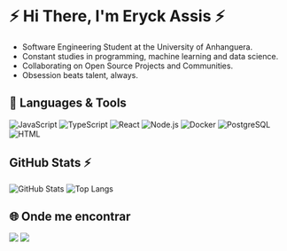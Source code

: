 <!-- 👋 INTRODUÇÃO -->
# ⚡ Hi There, I'm Eryck Assis ⚡

<!-- 💼 SOBRE MIM -->


- Software Engineering Student at the University of Anhanguera.  <!-- **[Projeto/Empresa Atual]** -->
- Constant studies in programming, machine learning and data science.
- Collaborating on Open Source Projects and Communities.
- Obsession beats talent, always. 



<!-- 🧰 TECNOLOGIAS & FERRAMENTAS -->
 ## 🧰 Languages & Tools

![JavaScript](https://img.shields.io/badge/-JavaScript-black?style=flat-square&logo=javascript)
![TypeScript](https://img.shields.io/badge/-TypeScript-3178C6?style=flat-square&logo=typescript&logoColor=white)
![React](https://img.shields.io/badge/-React-black?style=flat-square&logo=react)
![Node.js](https://img.shields.io/badge/-Node.js-339933?style=flat-square&logo=nodedotjs&logoColor=white)
![Docker](https://img.shields.io/badge/-Docker-2496ED?style=flat-square&logo=docker&logoColor=white)
![PostgreSQL](https://img.shields.io/badge/-PostgreSQL-336791?style=flat-square&logo=postgresql&logoColor=white)
![HTML](https://img.shields.io/badge/HTML-%23E34F26.svg?logo=html5&logoColor=white)

<!-- Adicione ou remova conforme necessário -->



<!-- 📈 GITHUB STATS -->
##  GitHub Stats ⚡

![GitHub Stats](https://github-readme-stats.vercel.app/api?username=eryckassis&show_icons=true&theme=midnight-purple)
![Top Langs](https://github-readme-stats.vercel.app/api/top-langs/?username=eryckassis&layout=compact&theme=midnight-purple)

<!-- Substitua SEU_USUARIO pelo seu nome de usuário do GitHub -->



<!-- 🌐 LINKS E CONTATO -->
## 🌐 Onde me encontrar

<div> 
     	  
  <a href = "mailto:eng.assis.dev@gmail.com"><img src="https://img.shields.io/badge/-Gmail-%23333?style=for-the-badge&logo=gmail&logoColor=white" target="_blank"></a>
  <a href="https://www.linkedin.com/in/eryck-assis-" target="_blank"><img src="https://img.shields.io/badge/-LinkedIn-%230077B5?style=for-the-badge&logo=linkedin&logoColor=white" target="_blank"></a> 
  
</div>

<!-- Adicione mais links conforme quiser: Twitter, Dev.to, Medium, etc. -->



<!-- 🖼️ BADGE DE VISITAS (opcional) -->

<!-- Fim do README -->
